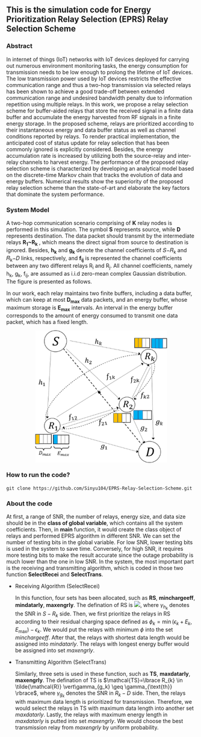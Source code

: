 ## This is the simulation code for Energy Prioritization Relay Selection (EPRS) Relay Selection Scheme
### Abstract
In internet of things (IoT) networks with IoT devices deployed for carrying out numerous environment monitoring tasks, the energy consumption for transmission needs to be low enough to prolong the lifetime of IoT devices. The low transmission power used by IoT devices restricts the effective communication range and thus a two-hop transmission via selected relays has been shown to achieve a good trade-off between extended communication range and undesired bandwidth penalty due to information repetition using multiple relays. In this work, we propose a relay selection scheme for buffer-aided relays that store the received signal in a finite data buffer and accumulate the energy harvested from RF signals in a finite energy storage. In the proposed scheme, relays are prioritized according to their instantaneous energy and data buffer status as well as channel conditions reported by relays. To render practical implementation, the anticipated cost of status update for relay selection that has been commonly ignored is explicitly considered. Besides, the energy accumulation rate is increased by utilizing both the source-relay and inter-relay channels to harvest energy. The performance of the proposed relay selection scheme is characterized by developing an analytical model based on the discrete-time Markov chain that tracks the evolution of data and energy buffers. Numerical results show the superiority of the proposed relay selection scheme than the state-of-art and elaborate the key factors that dominate the system performance.
### System Model
A two-hop communication scenario comprising of **K** relay nodes is performed in this simulation. The symbol **S** represents source, while **D** represents destination. The data packet should transmit by the intermediate relays **R<sub>1</sub>~R<sub>k</sub>** , which means the direct signal from source to destination is ignored. Besides, **h<sub>k</sub>** and **g<sub>k</sub>** denote the channel coefficients of 𝑆−𝑅<sub>k</sub> and 𝑅<sub>k</sub>−𝐷 links, respectively, and **f<sub>ij</sub>** is represented the channel coefficients between any two different relays R<sub>i</sub> and R<sub>j</sub>. All channel coefficients, namely h<sub>k</sub>,  g<sub>k</sub>, f<sub>ij</sub>, are assumed as i.i.d zero-mean complex Gaussian distribution. The figure is presented as follows.

In our work, each relay maintains two finite buffers, including a data buffer, which can keep at most **D<sub>max</sub>** data packets, and an energy buffer, whose maximum storage is **E<sub>max</sub>** intervals. An interval in the energy buffer corresponds to the amount of energy consumed to transmit one data packet, which has a fixed length.

<center>
<img src="system_model.jpg" width = "350" height = "350" alt="System model" align=center />
</center>

### How to run the code?
```
git clone https://github.com/Sinyu104/EPRS-Relay-Selection-Scheme.git
```

### About the code
At first, a range of SNR, the number of relays, energy size, and data size should be in the **class of global variable**, which contains all the system coefficients. Then, in **main** function, it would create the class object of relays and performed EPRS algorithm in different SNR. We can set the number of testing bits in the global variable. For low SNR, lower testing bits is used in the system to save time. Conversely, for high SNR, it requires more testing bits to make the result accurate since the outage probability is much lower than the one in low SNR. In the system, the most important part is the receiving and transmitting algorithm, which is coded in those two function **SelectRecei** and **SelectTrans**. 

- Receiving Algorithm (SelectRecei)

    In this function, four sets has been allocated, such as **RS**, **minchargeeff**, **mindatarly**, **maxengrly**. The defination of RS is <img src="https://latex.codecogs.com/svg.latex?\Large&space;\mathcal{RS}=\lbrace R_{k} \in \tilde{\mathcal{R}} \vert\gamma_{h_k} \geq \gamma_{\text{th}} \rbrace" />, where $\gamma_{h_k}$ denotes the SNR in $S-R_k$ side. Then, we first prioritize the relays in RS according to their residual charging space defined as $\phi_k = \min( \epsilon_k+E_k, E_{\max}) - \epsilon_k$. We would put the relays with minimum $\phi$ into the set *minchargeeff*. After that, the relays with shortest data length would be assigned into *mindatarly*. The relays with longest energy buffer would be assigned into set *maxengrly*. 
   
- Transmitting Algorithm (SelectTrans)

    Similarly, three sets is used in these function, such as **TS**, **maxdatarly**, **maxengrly**. The defination of TS is $\mathcal{TS}=\lbrace R_{k} \in \tilde{\mathcal{R}} \vert\gamma_{g_k} \geq \gamma_{\text{th}} \rbrace$, where $\gamma_{g_k}$ denotes the SNR in $R_k-D$ side. Then, the relays with maximum data length is prioritized for transmission. Therefore, we would select the relays in TS with maximum data length into another set *maxdatarly*. Lastly, the relays with maximum energy length in *maxdatarly* is putted into set *maxengrly*. We would choose the best transmission relay from *maxengrly* by uniform probability. 

